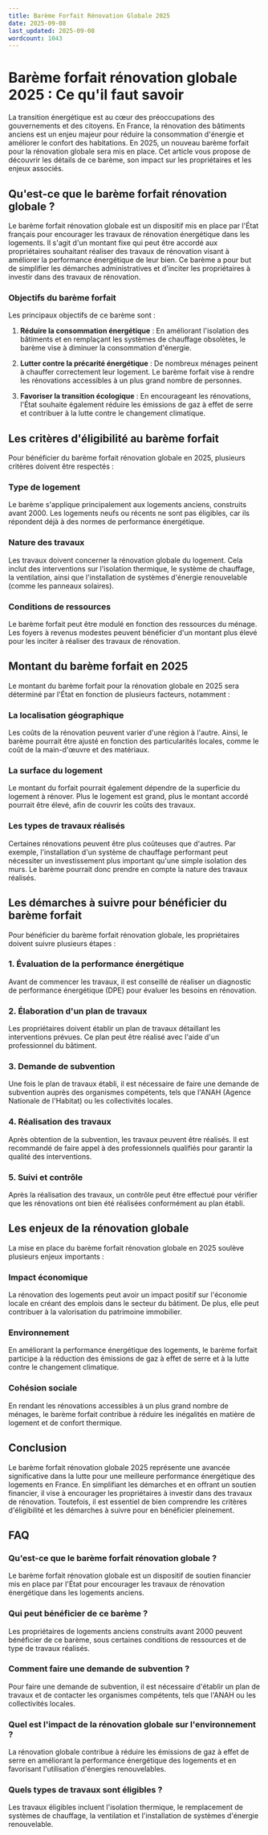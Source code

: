 ```yaml
---
title: Barème Forfait Rénovation Globale 2025
date: 2025-09-08
last_updated: 2025-09-08
wordcount: 1043
---
```


# Barème forfait rénovation globale 2025 : Ce qu'il faut savoir

La transition énergétique est au cœur des préoccupations des gouvernements et des citoyens. En France, la rénovation des bâtiments anciens est un enjeu majeur pour réduire la consommation d'énergie et améliorer le confort des habitations. En 2025, un nouveau barème forfait pour la rénovation globale sera mis en place. Cet article vous propose de découvrir les détails de ce barème, son impact sur les propriétaires et les enjeux associés.

## Qu'est-ce que le barème forfait rénovation globale ?

Le barème forfait rénovation globale est un dispositif mis en place par l'État français pour encourager les travaux de rénovation énergétique dans les logements. Il s'agit d'un montant fixe qui peut être accordé aux propriétaires souhaitant réaliser des travaux de rénovation visant à améliorer la performance énergétique de leur bien. Ce barème a pour but de simplifier les démarches administratives et d'inciter les propriétaires à investir dans des travaux de rénovation.

### Objectifs du barème forfait

Les principaux objectifs de ce barème sont :

1. **Réduire la consommation énergétique** : En améliorant l'isolation des bâtiments et en remplaçant les systèmes de chauffage obsolètes, le barème vise à diminuer la consommation d'énergie.
   
2. **Lutter contre la précarité énergétique** : De nombreux ménages peinent à chauffer correctement leur logement. Le barème forfait vise à rendre les rénovations accessibles à un plus grand nombre de personnes.

3. **Favoriser la transition écologique** : En encourageant les rénovations, l'État souhaite également réduire les émissions de gaz à effet de serre et contribuer à la lutte contre le changement climatique.

## Les critères d'éligibilité au barème forfait

Pour bénéficier du barème forfait rénovation globale en 2025, plusieurs critères doivent être respectés :

### Type de logement

Le barème s'applique principalement aux logements anciens, construits avant 2000. Les logements neufs ou récents ne sont pas éligibles, car ils répondent déjà à des normes de performance énergétique.

### Nature des travaux

Les travaux doivent concerner la rénovation globale du logement. Cela inclut des interventions sur l'isolation thermique, le système de chauffage, la ventilation, ainsi que l'installation de systèmes d'énergie renouvelable (comme les panneaux solaires).

### Conditions de ressources

Le barème forfait peut être modulé en fonction des ressources du ménage. Les foyers à revenus modestes peuvent bénéficier d'un montant plus élevé pour les inciter à réaliser des travaux de rénovation.

## Montant du barème forfait en 2025

Le montant du barème forfait pour la rénovation globale en 2025 sera déterminé par l'État en fonction de plusieurs facteurs, notamment :

### La localisation géographique

Les coûts de la rénovation peuvent varier d'une région à l'autre. Ainsi, le barème pourrait être ajusté en fonction des particularités locales, comme le coût de la main-d'œuvre et des matériaux.

### La surface du logement

Le montant du forfait pourrait également dépendre de la superficie du logement à rénover. Plus le logement est grand, plus le montant accordé pourrait être élevé, afin de couvrir les coûts des travaux.

### Les types de travaux réalisés

Certaines rénovations peuvent être plus coûteuses que d'autres. Par exemple, l'installation d'un système de chauffage performant peut nécessiter un investissement plus important qu'une simple isolation des murs. Le barème pourrait donc prendre en compte la nature des travaux réalisés.

## Les démarches à suivre pour bénéficier du barème forfait

Pour bénéficier du barème forfait rénovation globale, les propriétaires doivent suivre plusieurs étapes :

### 1. Évaluation de la performance énergétique

Avant de commencer les travaux, il est conseillé de réaliser un diagnostic de performance énergétique (DPE) pour évaluer les besoins en rénovation.

### 2. Élaboration d'un plan de travaux

Les propriétaires doivent établir un plan de travaux détaillant les interventions prévues. Ce plan peut être réalisé avec l'aide d'un professionnel du bâtiment.

### 3. Demande de subvention

Une fois le plan de travaux établi, il est nécessaire de faire une demande de subvention auprès des organismes compétents, tels que l'ANAH (Agence Nationale de l'Habitat) ou les collectivités locales.

### 4. Réalisation des travaux

Après obtention de la subvention, les travaux peuvent être réalisés. Il est recommandé de faire appel à des professionnels qualifiés pour garantir la qualité des interventions.

### 5. Suivi et contrôle

Après la réalisation des travaux, un contrôle peut être effectué pour vérifier que les rénovations ont bien été réalisées conformément au plan établi.

## Les enjeux de la rénovation globale

La mise en place du barème forfait rénovation globale en 2025 soulève plusieurs enjeux importants :

### Impact économique

La rénovation des logements peut avoir un impact positif sur l'économie locale en créant des emplois dans le secteur du bâtiment. De plus, elle peut contribuer à la valorisation du patrimoine immobilier.

### Environnement

En améliorant la performance énergétique des logements, le barème forfait participe à la réduction des émissions de gaz à effet de serre et à la lutte contre le changement climatique.

### Cohésion sociale

En rendant les rénovations accessibles à un plus grand nombre de ménages, le barème forfait contribue à réduire les inégalités en matière de logement et de confort thermique.

## Conclusion

Le barème forfait rénovation globale 2025 représente une avancée significative dans la lutte pour une meilleure performance énergétique des logements en France. En simplifiant les démarches et en offrant un soutien financier, il vise à encourager les propriétaires à investir dans des travaux de rénovation. Toutefois, il est essentiel de bien comprendre les critères d'éligibilité et les démarches à suivre pour en bénéficier pleinement.

## FAQ

### Qu'est-ce que le barème forfait rénovation globale ?

Le barème forfait rénovation globale est un dispositif de soutien financier mis en place par l'État pour encourager les travaux de rénovation énergétique dans les logements anciens.

### Qui peut bénéficier de ce barème ?

Les propriétaires de logements anciens construits avant 2000 peuvent bénéficier de ce barème, sous certaines conditions de ressources et de type de travaux réalisés.

### Comment faire une demande de subvention ?

Pour faire une demande de subvention, il est nécessaire d'établir un plan de travaux et de contacter les organismes compétents, tels que l'ANAH ou les collectivités locales.

### Quel est l'impact de la rénovation globale sur l'environnement ?

La rénovation globale contribue à réduire les émissions de gaz à effet de serre en améliorant la performance énergétique des logements et en favorisant l'utilisation d'énergies renouvelables.

### Quels types de travaux sont éligibles ?

Les travaux éligibles incluent l'isolation thermique, le remplacement de systèmes de chauffage, la ventilation et l'installation de systèmes d'énergie renouvelable.